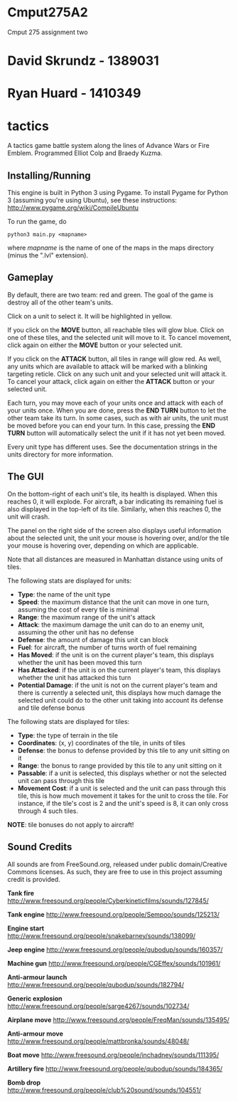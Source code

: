 # Cmput275A2
Cmput 275 assignment two

# David Skrundz - 1389031
# Ryan Huard - 1410349


tactics
=======

A tactics game battle system along the lines of Advance Wars or Fire Emblem.
Programmed Elliot Colp and Braedy Kuzma.

Installing/Running
------------------

This engine is built in Python 3 using Pygame. To install Pygame for Python 3
(assuming you're using Ubuntu), see these instructions:
http://www.pygame.org/wiki/CompileUbuntu

To run the game, do

    python3 main.py <mapname>

where _mapname_ is the name of one of the maps in the maps directory (minus
the ".lvl" extension).

Gameplay
--------

By default, there are two team: red and green. The goal of the game is
destroy all of the other team's units.

Click on a unit to select it. It will be highlighted in yellow.

If you click on the **MOVE** button, all reachable tiles will glow blue.
Click on one of these tiles, and the selected unit will move to it. To
cancel movement, click again on either the **MOVE** button or your selected
unit.

If you click on the **ATTACK** button, all tiles in range will glow red. As
well, any units which are available to attack will be marked with a blinking
targeting reticle. Click on any such unit and your selected unit will attack
it. To cancel your attack, click again on either the **ATTACK** button or
your selected unit.

Each turn, you may move each of your units once and attack with each of your
units once. When you are done, press the **END TURN** button to let the
other team take its turn. In some cases, such as with air units, the unit
must be moved before you can end your turn. In this case, pressing the **END
TURN** button will automatically select the unit if it has not yet been moved.

Every unit type has different uses. See the documentation strings in the
units directory for more information.

The GUI
-------

On the bottom-right of each unit's tile, its health is displayed. When this
reaches 0, it will explode. For aircraft, a bar indicating its remaining
fuel is also displayed in the top-left of its tile. Similarly, when this
reaches 0, the unit will crash.

The panel on the right side of the screen also displays useful information
about the selected unit, the unit your mouse is hovering over, and/or the
tile your mouse is hovering over, depending on which are applicable.

Note that all distances are measured in Manhattan distance using units of
tiles.

The following stats are displayed for units:

- **Type**: the name of the unit type
- **Speed**: the maximum distance that the unit can move in one turn, assuming
  the cost of every tile is minimal
- **Range**: the maximum range of the unit's attack
- **Attack**: the maximum damage the unit can do to an enemy unit, assuming the
  other unit has no defense
- **Defense**: the amount of damage this unit can block
- **Fuel**: for aircraft, the number of turns worth of fuel remaining
- **Has Moved**: if the unit is on the current player's team, this displays
  whether the unit has been moved this turn
- **Has Attacked**: if the unit is on the current player's team, this displays
  whether the unit has attacked this turn
- **Potential Damage**: if the unit is not on the current player's team and
  there is currently a selected unit, this displays how much damage the selected
  unit could do to the other unit taking into account its defense and tile
  defense bonus

The following stats are displayed for tiles:

- **Type**: the type of terrain in the tile
- **Coordinates**: (x, y) coordinates of the tile, in units of tiles
- **Defense**: the bonus to defense provided by this tile to any unit sitting on
  it
- **Range**: the bonus to range provided by this tile to any unit sitting on it
- **Passable**: if a unit is selected, this displays whether or not the selected
  unit can pass through this tile
- **Movement Cost**: if a unit is selected and the unit can pass through this
  tile, this is how much movement it takes for the unit to cross the tile. For
  instance, if the tile's cost is 2 and the unit's speed is 8, it can only cross
  through 4 such tiles.

**NOTE**: tile bonuses do not apply to aircraft!

Sound Credits
-------------
All sounds are from FreeSound.org, released under public domain/Creative Commons
licenses. As such, they are free to use in this project assuming credit is
provided.

**Tank fire**
http://www.freesound.org/people/Cyberkineticfilms/sounds/127845/

**Tank engine**
http://www.freesound.org/people/Sempoo/sounds/125213/

**Engine start**
http://www.freesound.org/people/snakebarney/sounds/138099/

**Jeep engine**
http://www.freesound.org/people/qubodup/sounds/160357/

**Machine gun**
http://www.freesound.org/people/CGEffex/sounds/101961/

**Anti-armour launch**
http://www.freesound.org/people/qubodup/sounds/182794/

**Generic explosion**
http://www.freesound.org/people/sarge4267/sounds/102734/

**Airplane move**
http://www.freesound.org/people/FreqMan/sounds/135495/

**Anti-armour move**
http://www.freesound.org/people/mattbronka/sounds/48048/

**Boat move**
http://www.freesound.org/people/inchadney/sounds/111395/

**Artillery fire**
http://www.freesound.org/people/qubodup/sounds/184365/

**Bomb drop**
http://www.freesound.org/people/club%20sound/sounds/104551/
